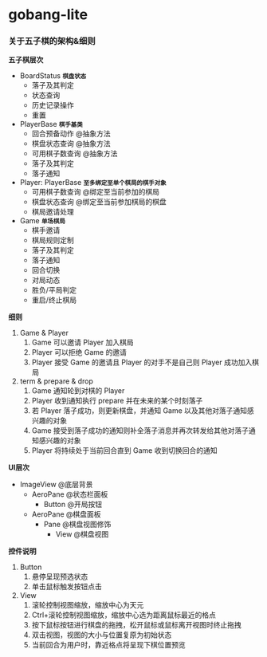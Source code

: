 # gobang-lite

### 关于五子棋的架构&细则

__五子棋层次__

* BoardStatus __`棋盘状态`__
	- 落子及其判定
	- 状态查询
	- 历史记录操作
	- 重置
* PlayerBase __`棋手基类`__
	- 回合预备动作 @抽象方法
	- 棋盘状态查询 @抽象方法
	- 可用棋子数查询 @抽象方法
	- 落子及其判定
	- 落子通知
* Player: PlayerBase __`至多绑定至单个棋局的棋手对象`__
	- 可用棋子数查询 @绑定至当前参加的棋局
	- 棋盘状态查询 @绑定至当前参加棋局的棋盘
	- 棋局邀请处理
* Game __`单场棋局`__
	- 棋手邀请
	- 棋局规则定制
	- 落子及其判定
	- 落子通知
	- 回合切换
	- 对局动态
	- 胜负/平局判定
	- 重启/终止棋局

__细则__

1. Game & Player
	1. Game 可以邀请 Player 加入棋局
	2. Player 可以拒绝 Game 的邀请
	3. Player 接受 Game 的邀请且 Player 的对手不是自己则 Player 成功加入棋局
2. term & prepare & drop
	1. Game 通知轮到对棋的 Player
	2. Player 收到通知执行 prepare 并在未来的某个时刻落子
	3. 若 Player 落子成功，则更新棋盘，并通知 Game 以及其他对落子通知感兴趣的对象
	4. Game 接受到落子成功的通知则补全落子消息并再次转发给其他对落子通知感兴趣的对象
	5. Player 将持续处于当前回合直到 Game 收到切换回合的通知

__UI层次__

* ImageView @底层背景
	- AeroPane @状态栏面板
		+ Button @开局按钮
	- AeroPane @棋盘面板
		+ Pane @棋盘视图修饰
			* View @棋盘视图

__控件说明__

1. Button
	1. 悬停呈现预选状态
	2. 单击鼠标触发按钮点击
2. View
	1. 滚轮控制视图缩放，缩放中心为天元
	2. Ctrl+滚轮控制视图缩放，缩放中心选为距离鼠标最近的格点
	3. 按下鼠标按钮进行棋盘的拖拽，松开鼠标或鼠标离开视图时终止拖拽
	4. 双击视图，视图的大小与位置复原为初始状态
	5. 当前回合为用户时，靠近格点将呈现下棋位置预览
